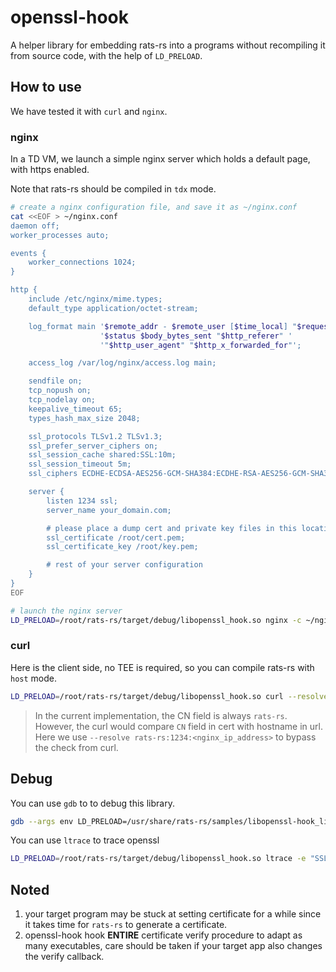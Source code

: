 # openssl-hook

A helper library for embedding rats-rs into a programs without recompiling it from source code, with the help of `LD_PRELOAD`. 

## How to use

We have tested it with `curl` and `nginx`.

### nginx

In a TD VM, we launch a simple nginx server which holds a default page, with https enabled.

Note that rats-rs should be compiled in `tdx` mode.

```sh
# create a nginx configuration file, and save it as ~/nginx.conf
cat <<EOF > ~/nginx.conf
daemon off;
worker_processes auto;

events {
    worker_connections 1024;
}

http {
    include /etc/nginx/mime.types;
    default_type application/octet-stream;

    log_format main '$remote_addr - $remote_user [$time_local] "$request" '
                    '$status $body_bytes_sent "$http_referer" '
                    '"$http_user_agent" "$http_x_forwarded_for"';

    access_log /var/log/nginx/access.log main;

    sendfile on;
    tcp_nopush on;
    tcp_nodelay on;
    keepalive_timeout 65;
    types_hash_max_size 2048;

    ssl_protocols TLSv1.2 TLSv1.3;
    ssl_prefer_server_ciphers on;
    ssl_session_cache shared:SSL:10m;
    ssl_session_timeout 5m;
    ssl_ciphers ECDHE-ECDSA-AES256-GCM-SHA384:ECDHE-RSA-AES256-GCM-SHA384:ECDHE-ECDSA-CHACHA20-POLY1305:ECDHE-RSA-CHACHA20-POLY1305:ECDHE-ECDSA-AES128-GCM-SHA256:ECDHE-RSA-AES128-GCM-SHA256:ECDHE-ECDSA-AES256-SHA384:ECDHE-RSA-AES256-SHA384:ECDHE-ECDSA-AES128-SHA256:ECDHE-RSA-AES128-SHA256;

    server {
        listen 1234 ssl;
        server_name your_domain.com;

        # please place a dump cert and private key files in this location, our hook will replace this with its own files.  
        ssl_certificate /root/cert.pem;
        ssl_certificate_key /root/key.pem;

        # rest of your server configuration
    }
}
EOF

# launch the nginx server
LD_PRELOAD=/root/rats-rs/target/debug/libopenssl_hook.so nginx -c ~/nginx.conf
```

### curl

Here is the client side, no TEE is required, so you can compile rats-rs with `host` mode.

```sh
LD_PRELOAD=/root/rats-rs/target/debug/libopenssl_hook.so curl --resolve rats-rs:1234:172.17.0.2 https://rats-rs:1234/
```

> In the current implementation, the CN field is always `rats-rs`. However, the curl would compare `CN` field in cert with hostname in url. Here we use `--resolve rats-rs:1234:<nginx_ip_address>` to bypass the check from curl. 

## Debug

You can use `gdb` to to debug this library.

```sh
gdb --args env LD_PRELOAD=/usr/share/rats-rs/samples/libopenssl-hook_lib.so <your-target-app>
```

You can use `ltrace` to trace openssl 
```sh
LD_PRELOAD=/root/rats-rs/target/debug/libopenssl_hook.so ltrace -e "SSL_*" <your-target-app>
```

## Noted 
1. your target program may be stuck at setting certificate for a while since it takes time for `rats-rs` to generate a certificate. 
2. openssl-hook hook **ENTIRE** certificate verify procedure to adapt as many executables, care should be taken if your target app also changes the verify callback.
